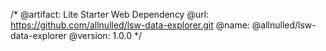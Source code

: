 /*
  @artifact:  Lite Starter Web Dependency
  @url:       https://github.com/allnulled/lsw-data-explorer.git
  @name:      @allnulled/lsw-data-explorer
  @version:   1.0.0
*/